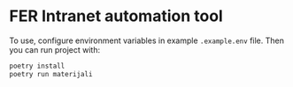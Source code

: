 # FER Intranet automation tool

To use, configure environment variables in example `.example.env` file.
Then you can run project with:
```bash
poetry install
poetry run materijali
```